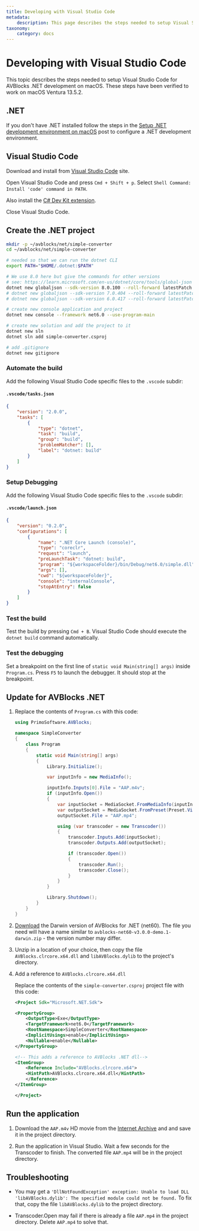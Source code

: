 ```yaml
---
title: Developing with Visual Studio Code
metadata:
    description: This page describes the steps needed to setup Visual Studio Code for AVBlocks .NET development on macOS
taxonomy:
    category: docs
---
```


# Developing with Visual Studio Code

This topic describes the steps needed to setup Visual Studio Code for AVBlocks .NET development on macOS. These steps have been verified to work on macOS Ventura 13.5.2.

## .NET

If you don't have .NET installed follow the steps in the [Setup .NET development environment on macOS](https://blog.primosoftware.com/setup-net-development-environment-macos/) post to configure a .NET development environment. 

## Visual Studio Code

Download and install from [Visual Studio Code](https://code.visualstudio.com/download) site.

Open Visual Studio Code and press `Cmd + Shift + p`. Select `Shell Command: Install 'code' command in PATH`. 

Also install the [C# Dev Kit extension](https://marketplace.visualstudio.com/items?itemName=ms-dotnettools.csdevkit).

Close Visual Studio Code.

## Create the .NET project 

```bash
mkdir -p ~/avblocks/net/simple-converter
cd ~/avblocks/net/simple-converter

# needed so that we can run the dotnet CLI
export PATH="$HOME/.dotnet:$PATH"

# We use 8.0 here but give the commands for other versions
# see: https://learn.microsoft.com/en-us/dotnet/core/tools/global-json 
dotnet new globaljson --sdk-version 8.0.100 --roll-forward latestPatch
# dotnet new globaljson --sdk-version 7.0.404 --roll-forward latestPatch
# dotnet new globaljson --sdk-version 6.0.417 --roll-forward latestPatch

# create new console application and project
dotnet new console --framework net6.0 --use-program-main 

# create new solution and add the project to it
dotnet new sln
dotnet sln add simple-converter.csproj

# add .gitignore
dotnet new gitignore
```

### Automate the build

Add the following Visual Studio Code specific files to the `.vscode` subdir:

#### `.vscode/tasks.json`

```json
{
    "version": "2.0.0",
    "tasks": [
        {
            "type": "dotnet",
            "task": "build",
            "group": "build",
            "problemMatcher": [],
            "label": "dotnet: build"
        }
    ]
}
```

### Setup Debugging

Add the following Visual Studio Code specific files to the `.vscode` subdir:

#### `.vscode/launch.json`

```json
{
    "version": "0.2.0",
    "configurations": [
        {
            "name": ".NET Core Launch (console)",
            "type": "coreclr",
            "request": "launch",
            "preLaunchTask": "dotnet: build",
            "program": "${workspaceFolder}/bin/Debug/net6.0/simple.dll",
            "args": [],
            "cwd": "${workspaceFolder}",
            "console": "internalConsole",
            "stopAtEntry": false
        }
    ]
}
```

### Test the build

Test the build by pressing `Cmd + B`. Visual Studio Code should execute the `dotnet build` command automatically.

### Test the debugging

Set a breakpoint on the first line of `static void Main(string[] args)` inside `Program.cs`. Press `F5` to launch the debugger. It should stop at the breakpoint.

## Update for AVBlocks .NET

1. Replace the contents of `Program.cs` with this code:

    ```csharp
    using PrimoSoftware.AVBlocks;

    namespace SimpleConverter
    {
        class Program
        {
            static void Main(string[] args)
            {
                Library.Initialize();

                var inputInfo = new MediaInfo();

                inputInfo.Inputs[0].File = "AAP.m4v";
                if (inputInfo.Open())
                {
                    var inputSocket = MediaSocket.FromMediaInfo(inputInfo);
                    var outputSocket = MediaSocket.FromPreset(Preset.Video.Generic.MP4.Base_H264_AAC);
                    outputSocket.File = "AAP.mp4";

                    using (var transcoder = new Transcoder())
                    {
                        transcoder.Inputs.Add(inputSocket);
                        transcoder.Outputs.Add(outputSocket);

                        if (transcoder.Open())
                        {
                            transcoder.Run();
                            transcoder.Close();
                        }
                    }
                }

                Library.Shutdown();
            }
        }
    }
    ```

2. [Download](https://github.com/avblocks/avblocks-net-core/releases/) the Darwin version of AVBlocks for .NET (net60). The file you need will have a name similar to `avblocks-net60-v3.0.0-demo.1-darwin.zip` - the version number may differ. 

3. Unzip in a location of your choice, then copy the file `AVBlocks.clrcore.x64.dll` and `libAVBlocks.dylib` to the project's directory. 

4. Add a reference to `AVBlocks.clrcore.x64.dll` 

    Replace the contents of the `simple-converter.csproj` project file with this code:

    ```xml
    <Project Sdk="Microsoft.NET.Sdk">

    <PropertyGroup>
        <OutputType>Exe</OutputType>
        <TargetFramework>net6.0</TargetFramework>
        <RootNamespace>SimpleConverter</RootNamespace>
        <ImplicitUsings>enable</ImplicitUsings>
        <Nullable>enable</Nullable>
    </PropertyGroup>

    <!-- This adds a reference to AVBlocks .NET dll-->
    <ItemGroup>
        <Reference Include="AVBlocks.clrcore.x64">
        <HintPath>AVBlocks.clrcore.x64.dll</HintPath>
        </Reference>  
    </ItemGroup>
    
    </Project>
    ```

## Run the application

1. Download the `AAP.m4v` HD movie from the [Internet Archive](https://archive.org/details/Wildlife-filming) and and save it in the project directory.

2. Run the application in Visual Studio. Wait a few seconds for the Transcoder to finish. The converted file `AAP.mp4` will be in the project directory.   

## Troubleshooting

* You may get a `'DllNotFoundException' exception: Unable to load DLL 'libAVBlocks.dylib': The specified module could not be found.` To fix that, copy the file `libAVBlocks.dylib` to the project directory.

* Transcoder.Open may fail if there is already a file `AAP.mp4` in the project directory. Delete `AAP.mp4` to solve that.         
